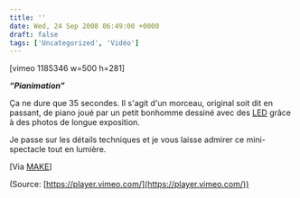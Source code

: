 ```yaml
---
title: ''
date: Wed, 24 Sep 2008 06:49:00 +0000
draft: false
tags: ['Uncategorized', 'Vidéo']
---
```


\[vimeo 1185346 w=500 h=281\]

**_“Pianimation”_**

Ça ne dure que 35 secondes. Il s'agit d'un morceau, original soit dit en passant, de piano joué par un petit bonhomme dessiné avec des [LED](http://fr.wikipedia.org/wiki/Diode_%C3%A9lectroluminescente) grâce à des photos de longue exposition.

Je passe sur les détails techniques et je vous laisse admirer ce mini-spectacle tout en lumière.

\[Via [MAKE](http://blog.makezine.com/archive/2008/09/pianomation_drawn_in_led.html?CMP=OTC-0D6B48984890)\]

(Source: [https://player.vimeo.com/](https://player.vimeo.com/))